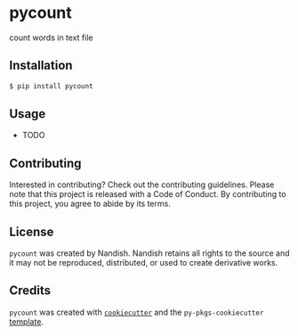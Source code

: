 # pycount

count words in text file

## Installation

```bash
$ pip install pycount
```

## Usage

- TODO

## Contributing

Interested in contributing? Check out the contributing guidelines. Please note that this project is released with a Code of Conduct. By contributing to this project, you agree to abide by its terms.

## License

`pycount` was created by Nandish. Nandish retains all rights to the source and it may not be reproduced, distributed, or used to create derivative works.

## Credits

`pycount` was created with [`cookiecutter`](https://cookiecutter.readthedocs.io/en/latest/) and the `py-pkgs-cookiecutter` [template](https://github.com/py-pkgs/py-pkgs-cookiecutter).
